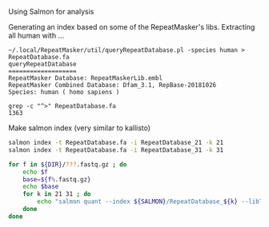 
Using Salmon for analysis


Generating an index based on some of the RepeatMasker's libs. Extracting all human with ...


```
~/.local/RepeatMasker/util/queryRepeatDatabase.pl -species human > RepeatDatabase.fa
queryRepeatDatabase
===================
RepeatMasker Database: RepeatMaskerLib.embl
RepeatMasker Combined Database: Dfam_3.1, RepBase-20181026
Species: human ( homo sapiens )

grep -c "^>" RepeatDatabase.fa
1363
```



Make salmon index (very similar to kallisto)

```BASH
salmon index -t RepeatDatabase.fa -i RepeatDatabase_21 -k 21
salmon index -t RepeatDatabase.fa -i RepeatDatabase_31 -k 31
```




```BASH
for f in ${DIR}/???.fastq.gz ; do
	echo $f
	base=${f%.fastq.gz}
	echo $base
	for k in 21 31 ; do
		echo "salmon quant --index ${SALMON}/RepeatDatabase_${k} --libType A --unmatedReads ${f} --validateMappings -o ${base}.salmon.RepeatDatabase_${k} --threads 8" | qsub -l vmem=16gb -N $(basename $f .fastq.gz)_${k} -l nodes=1:ppn=8
	done
done
```


